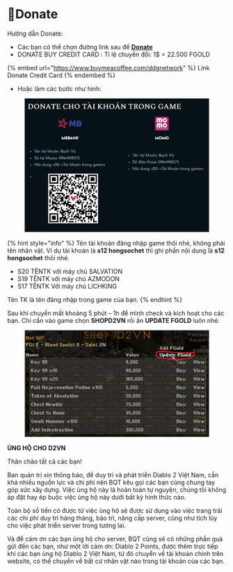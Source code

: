 # 💸Donate

Hướng dẫn Donate:

* Các bạn có thể chọn đường link sau để [**Donate**](https://diablo2-vn.com/tm/donate/)
* DONATE BUY CREDIT CARD : Tỉ lệ chuyển đổi: 1$ = 22.500 FGOLD

{% embed url="https://www.buymeacoffee.com/ddgnetwork" %}
Link Donate Credit Card
{% endembed %}

* Hoặc làm các bước như hình:

<figure><img src="../.gitbook/assets/image (6) (1).png" alt=""><figcaption></figcaption></figure>

{% hint style="info" %}
Tên tài khoản đăng nhập game thôi nhé, không phải tên nhân vật. Ví dụ tài khoản là **s12 hongsochet**  thì ghi phần nội dung là **s12 hongsochet** thôi nhé.

* S20 TÊNTK với máy chủ SALVATION
* S19 TÊNTK với máy chủ AZMODON
* S17 TÊNTK Với máy chủ LICHKING

Tên TK là tên đăng nhập trong game của bạn.
{% endhint %}

Sau khi chuyển mất khoảng 5 phút – 1h để mình check và kích hoạt cho các bạn. Chỉ cần vào game chọn **SHOPD2VN** rồi ấn **UPDATE FGOLD** luôn nhé.

<figure><img src="../.gitbook/assets/image (7) (1).png" alt=""><figcaption></figcaption></figure>

**ỦNG HỘ CHO D2VN**

Thân chào tất cả các bạn!

Ban quản trị xin thông báo, để duy trì và phát triển Diablo 2 Việt Nam, cần khá nhiều nguồn lực và chi phí nên BQT kêu gọi các bạn cùng chung tay góp sức xây dựng. Việc ủng hộ này là hoàn toàn tự nguyện, chúng tôi không áp đặt hay ép buộc việc ủng hộ này dưới bất kỳ hình thức nào.

Toàn bộ số tiền có được từ việc ủng hộ sẽ được sử dụng vào việc trang trải các chi phí duy trì hàng tháng, bảo trì, nâng cấp server, cũng như tích lũy cho việc phát triển server trong tương lai.

Và để cảm ơn các bạn ủng hộ cho server, BQT cũng sẽ có những phần quà gửi đến các bạn, như một lời cảm ơn: Diablo 2 Points, được thêm trực tiếp khi các bạn ủng hộ Diablo 2 Việt Nam, từ đó chuyển về tài khoản chính trên website, có thể chuyển về bất cứ nhân vật nào trong tài khoản của các bạn.

